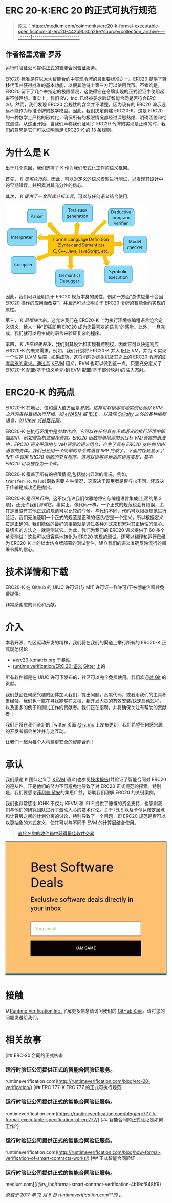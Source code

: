 # ERC 20-K:ERC 20 的正式可执行规范

> 原文：<https://medium.com/coinmonks/erc20-k-formal-executable-specification-of-erc20-442b9030a29e?source=collection_archive---------1----------------------->

## 作者格里戈雷·罗苏

运行时验证公司提供[正式的智能合同验证](https://runtimeverification.com/smartcontract)服务。

[ERC20 标准](https://github.com/ethereum/EIPs/blob/master/EIPS/eip-20-token-standard.md)是在[以太坊](https://ethereum.org/)智能合约中实现令牌的最重要标准之一。ERC20 提供了转移代币并获得批准的基本功能，以便其他链上第三方可以使用代币。不幸的是，ERC20 留下了几个未指定的极限情况，这使得它在令牌实现的正式验证中使用起来不够理想。事实上，我们 RV，Inc .已经被要求验证智能合同是否符合*ERC 20*。然而，我们发现 ERC20 合规性的含义并不清楚，因为现有的 ERC20 演示远远不能作为标准令牌的数学模型。因此，我们决定创建 ERC20-K，这是 ERC20 的一种数学上严格的形式化，确保所有的极限情况都经过深思熟虑、明确涵盖和彻底测试。从这里开始，当我们声称我们证明了 ERC20 令牌的实现是正确的时，我们的意思是它们可以证明满足 ERC20-K 的 13 条规则。

# 为什么是 K

出于几个原因，我们选择了 K 作为我们形式化工作的语义框架。

首先， *K 是可执行的*。因此，可以对定义的语义模型进行测试，以发现其设计中的早期错误，并积累对其充分性的信心。

其次， *K 提供了一套形式分析工具*，可以与任何语义结合使用:

![](img/ec5f33f1884ac92b1dcb433a9b223be7.png)

因此，我们可以证明关于 ERC20 规范本身的属性，例如一方面“总供应量不会因 ERC20 操作的应用而改变”，并且还可以证明关于 ERC20 令牌的智能合约实现的属性。

第三， *K 是模块化的*。这允许我们在 ERC20-K 上为执行环境或编程语言组合定义语义，给人一种“即插即用 ERC20 成为您最喜欢的语言”的感觉。此外，一旦完成，我们就可以用生成的语言来验证复杂的程序。

第四， *K 正在积极开发*，我们对其设计和实现有控制权，因此它可以快速响应 ERC20-K 的未来需求。例如，我们计划将 ERC20-K 并入 [IELE](https://github.com/runtimeverification/iele-semantics) VM，并为 K 实现一个[快速 LLVM 后端；如果成功，这将消除对虚拟机及其之上的 ERC20 令牌的即席实施的需求。通过其](https://runtimeverification.com/blog/?p=459) [KEVM](https://github.com/kframework/evm-semantics) 语义，EVM 也可以做到这一点，只要充分定义了 ERC20-K 配置(基于语义单元)到 EVM 配置(基于部分映射)的注入态射。

# ERC20-K 的亮点

ERC20-K 在地址、值和最大值方面是*参数。这样可以很容易地实例化到除 EVM 之外的各种目标执行环境，如 [eWASM](https://github.com/ewasm/) 或 [IELE](https://github.com/runtimeverification/iele-semantics) ，以及除 [Solidity](https://solidity.readthedocs.io/) 之外的各种编程语言，如 [Viper](https://github.com/ethereum/viper) 或[普路托斯](https://cardanodocs.com/technical/plutus/introduction/)。*

ERC20-K 在执行环境中是*参数化的。它可以在任何具有正式语义的执行环境中即插即用，例如虚拟机或编程语言。ERC20 函数简单地添加到目标 VM/语言的语法中，ERC20 语义平滑地与 VM/语言的语义组合，产生了具有 ERC20 支持的 VM/语言的变体。我们已经用一个简单的命令式语言 IMP 完成了。下面的视频显示了 IMP 中调用 ERC20 函数的交互程序。这可以很容易地适应语言实现，其中 ERC20 可以被视为一个库。*

ERC20-K 覆盖了所有的极限情况,包括抛出异常的情况。例如，`transfer(To,Value)`函数需要 4 种情况，这取决于调用者是否与`To`不同，还取决于传输是成功还是抛出。

ERC20-K 是*可执行的*。这不仅允许我们优雅地将它与编程语言集成(上面的第 2 项)，还允许我们*测试*它。事实上，像代码一样，一个正式的规范也会有错误，尤其是当没有其他正式的规范可以比较的时候。与代码不同，代码可以根据规范进行验证，我们无法证明一个正式的规范是正确的:因为它是一个定义，所以根据定义它是正确的。我们能做的最好的事情就是通过各种方式来积累对其正确性的信心。最切实的方法之一就是测试它。为此，我们为我们的 ERC20 语义提供了 60 多个单元测试；这些可以很容易地转化为 ERC20 实现的测试。还可以翻译和运行已经为 ERC20-K 上的以太坊令牌部署的测试套件，建立我们的语义准确反映流行的部署令牌的信心。

# 技术详情和下载

ERC20-K 在 Github 的 UIUC 许可证(与 MIT 许可证一样许可)下被彻底注释并免费提供:

非常感谢您的评论和贡献。

# 介入

本着开源、社区驱动开发的精神，我们将在我们的渠道上举行所有的 ERC20-K 正式规范讨论

*   [#erc20-k:matrix.org](https://riot.im/app/#/room/#erc20-k:matrix.org) 于[暴动](https://riot.im/)
*   [runtime verification/ERC 20-语义](https://gitter.im/runtimeverification/erc20-semantics) [Gitter](https://gitter.im/) 上的

所有软件都是在 UIUC 许可下发布的，社区可以完全免费使用。我们欢迎[对 Git](https://github.com/runtimeverification/erc20-semantics) 的贡献。

我们鼓励任何感兴趣的团体加入我们，提出问题，贡献代码，或者用我们的工具积累经验。我们也一直在寻找能够在文档，新开发人员的有效安装/快速启动过程，以及更多的例子和测试工作的贡献者。我们正在招聘，并将确保关注有帮助的贡献者！

我们还将在我们全新的 Twitter 页面 [@rv_inc](https://twitter.com/rv_inc) 上发布更新，我们希望任何感兴趣的开发者都会关注并与之互动。

让我们一起为每个人构建更安全的智能合约！

# 承认

我们感谢 K 团队定义了 [KEVM](https://github.com/kframework/evm-semantics) 语义(也参见[技术报告](https://www.ideals.illinois.edu/handle/2142/97207))并验证了智能合同对 ERC20 的遵从性。正是他们的努力不可避免地导致了对 ERC20 正式规范的探索。特别是，我们要感谢[菲利普·黛安](http://pdaian.com/)的集思广益，帮助我们理解 ERC20 的关键案例。

我们也非常感谢 IOHK 不仅为 KEVM 和 IELE 提供了慷慨的资金支持，也感谢我们与他们的研究团队进行了激动人心的技术讨论。关于 IELE 以及卡尔达诺定居点和计算层之间的计划分离的讨论，特别导致了一个问题，即 ERC20 规范是否可以以更抽象的方式定义，使其可以与不同于 EVM 的计算层结合使用。

> [直接在您的收件箱中获得最佳软件交易](https://coincodecap.com/?utm_source=coinmonks)

[![](img/7c0b3dfdcbfea594cc0ae7d4f9bf6fcb.png)](https://coincodecap.com/?utm_source=coinmonks)

# 接触

从[Runtime Verification Inc .](https://runtimeverification.com/smartcontract/)了解更多信息请访问我们的 [GitHub 页面](https://github.com/runtimeverification/verified-smart-contracts)。请将您的问题发送给我们。

# 相关故事

[](http://runtimeverification.com/blog/erc-20-verification/) [## ERC-20 合同的正式核查

### 运行时验证公司提供正式的智能合同验证服务。

runtimeverification.com](http://runtimeverification.com/blog/erc-20-verification/) [](https://runtimeverification.com/blog/erc777-k-formal-executable-specification-of-erc777/) [## ERC 777-K:ERC 777 的正式可执行规范

### 运行时验证公司提供正式的智能合同验证服务。

runtimeverification.com](https://runtimeverification.com/blog/erc777-k-formal-executable-specification-of-erc777/) [](http://runtimeverification.com/blog/how-formal-verification-of-smart-contracts-works/) [## 智能合同的正式验证是如何工作的

### 运行时验证公司提供正式的智能合同验证服务。

runtimeverification.com](http://runtimeverification.com/blog/how-formal-verification-of-smart-contracts-works/)  [## 正式智能合同验证

### 运行时验证公司提供正式的智能合同验证服务。

medium.com](/@rv_inc/formal-smart-contract-verification-4b19cf848ff9) 

*原载于 2017 年 12 月 6 日 runtimeverification.com**的* [*。*](https://runtimeverification.com/blog/erc20-k-formal-executable-specification-of-erc20/)
